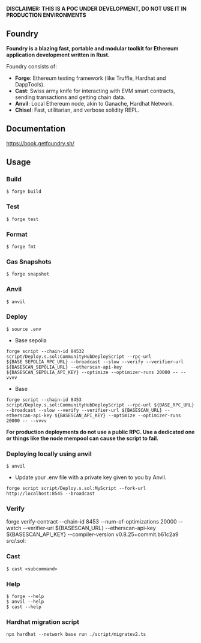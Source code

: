 **DISCLAIMER: THIS IS A POC UNDER DEVELOPMENT, DO NOT USE IT IN PRODUCTION ENVIRONMENTS**

## Foundry

**Foundry is a blazing fast, portable and modular toolkit for Ethereum application development written in Rust.**

Foundry consists of:

- **Forge**: Ethereum testing framework (like Truffle, Hardhat and DappTools).
- **Cast**: Swiss army knife for interacting with EVM smart contracts, sending transactions and getting chain data.
- **Anvil**: Local Ethereum node, akin to Ganache, Hardhat Network.
- **Chisel**: Fast, utilitarian, and verbose solidity REPL.

## Documentation

https://book.getfoundry.sh/

## Usage

### Build

```shell
$ forge build
```

### Test

```shell
$ forge test
```

### Format

```shell
$ forge fmt
```

### Gas Snapshots

```shell
$ forge snapshot
```

### Anvil

```shell
$ anvil
```

### Deploy

```shell
$ source .env
```

- Base sepolia

```shell
forge script --chain-id 84532 script/Deploy.s.sol:CommunityHubDeployScript --rpc-url ${BASE_SEPOLIA_RPC_URL} --broadcast --slow --verify --verifier-url ${BASESCAN_SEPOLIA_URL} --etherscan-api-key ${BASESCAN_SEPOLIA_API_KEY} --optimize --optimizer-runs 20000 -- --vvvv
```

- Base

```shell
forge script --chain-id 8453 script/Deploy.s.sol:CommunityHubDeployScript --rpc-url ${BASE_RPC_URL} --broadcast --slow --verify --verifier-url ${BASESCAN_URL} --etherscan-api-key ${BASESCAN_API_KEY} --optimize --optimizer-runs 20000 -- --vvvv
```

**For production deployments do not use a public RPC. Use a dedicated one or things like the node mempool can cause the script to fail.**

### Deploying locally using anvil

```shell
$ anvil
```

- Update your .env file with a private key given to you by Anvil.

```shell
forge script script/Deploy.s.sol:MyScript --fork-url http://localhost:8545 --broadcast
```

### Verify

forge verify-contract --chain-id 8453 --num-of-optimizations 20000 --watch --verifier-url ${BASESCAN_URL} --etherscan-api-key ${BASESCAN_API_KEY} --compiler-version v0.8.25+commit.b61c2a9 <contractAddress> src/<contractName>.sol:<contractName>

### Cast

```shell
$ cast <subcommand>
```

### Help

```shell
$ forge --help
$ anvil --help
$ cast --help
```

### Hardhat migration script

```shell
npx hardhat --network base run ./script/migratev2.ts
```
